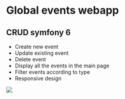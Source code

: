 # Global events webapp
## CRUD symfony 6
* Create new event
* Update existing event
* Delete event
* Display all the events in the main page
* Filter events according to type
* Responsive design

<img src="/imgs/globalEvents.gif">
